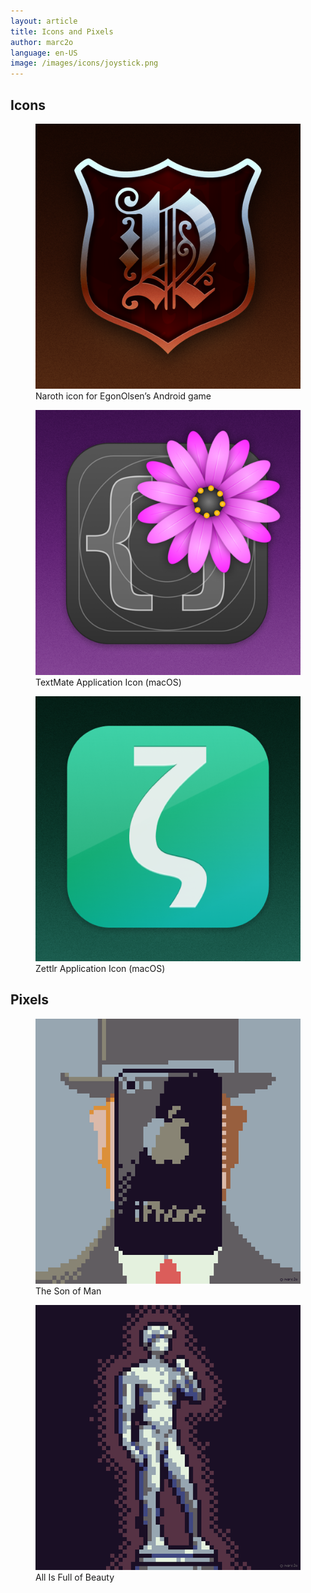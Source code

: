 ```yaml
---
layout: article
title: Icons and Pixels
author: marc2o
language: en-US
image: /images/icons/joystick.png
---
```


## Icons

<figure>
  <img src="/images/icons/naroth.png" alt="Naroth">
  <figcaption>Naroth icon for EgonOlsen’s Android game</figcaption>
</figure>

<figure>
  <img src="/images/icons/textmate.png" alt="TextMate">
  <figcaption>TextMate Application Icon (macOS)</figcaption>
</figure>

<figure>
  <img src="/images/icons/zettlr.png" alt="Zettlr">
  <figcaption>Zettlr Application Icon (macOS)</figcaption>
</figure>


## Pixels

<figure>
  <img src="/images/pixelart/the-son-of-man.png" alt="The Son of Man">
  <figcaption>The Son of Man</figcaption>
</figure>

<figure>
  <img src="/images/pixelart/david.png" alt="David">
  <figcaption>All Is Full of Beauty</figcaption>
</figure>

<figure>
  <img src="/images/pixelart/" alt="">
  <figcaption></figcaption>
</figure>
